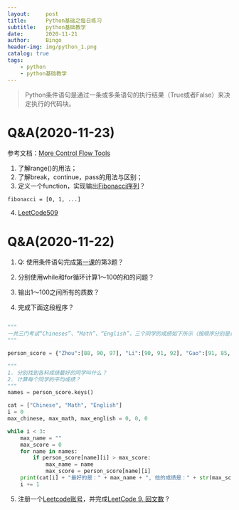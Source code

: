 ```yaml
---
layout:     post
title:      Python基础之每日练习
subtitle:   python基础教学
date:       2020-11-21
author:     Bingo
header-img: img/python_1.png
catalog: true
tags:
    - python
    - python基础教学
---
```


> Python条件语句是通过一条或多条语句的执行结果（True或者False）来决定执行的代码块。

# Q&A(2020-11-23)
参考文档：[More Control Flow Tools](https://docs.python.org/3/tutorial/controlflow.html)

1. 了解range()的用法；
2. 了解break，continue，pass的用法与区别；
3. 定义一个function，实现输出[Fibonacci序列](https://zhuanlan.zhihu.com/p/64530954)？
```python3
fibonacci = [0, 1, ...]

```
4. [LeetCode509](https://leetcode-cn.com/problems/fibonacci-number/)


# Q&A(2020-11-22)
1. Q: 使用条件语句完成[第一课](https://yanhuibin315.github.io/2020/11/17/Anaconda+Pycharm%E5%BC%80%E5%8F%91%E7%8E%AF%E5%A2%83%E6%90%AD%E5%BB%BA/)的第3题？

2. 分别使用while和for循环计算1～100的和的问题？
3. 输出1～100之间所有的质数？
4. 完成下面这段程序？

```python

"""
一共三门考试“Chineses”、“Math”、“English”，三个同学的成绩如下所示（按顺序分别是语文成绩、数学成绩、英语成绩）
"""

person_score = {"Zhou":[88, 90, 97], "Li":[90, 91, 92], "Gao":[91, 85, 80]}

"""
1. 分别找到各科成绩最好的同学叫什么？
2. 计算每个同学的平均成绩？
"""
names = person_score.keys()

cat = ["Chinese", "Math", "English"]
i = 0
max_chinese, max_math, max_english = 0, 0, 0

while i < 3:
    max_name = ""
    max_score = 0
    for name in names:
        if person_score[name][i] > max_score:
            max_name = name
            max_score = person_score[name][i]
    print(cat[i] + "最好的是：" + max_name + ", 他的成绩是：" + str(max_score))
    i += 1

```

5. 注册一个[Leetcode账号](https://leetcode-cn.com/)，并完成[LeetCode 9. 回文数](https://leetcode-cn.com/problems/palindrome-number/) ?

